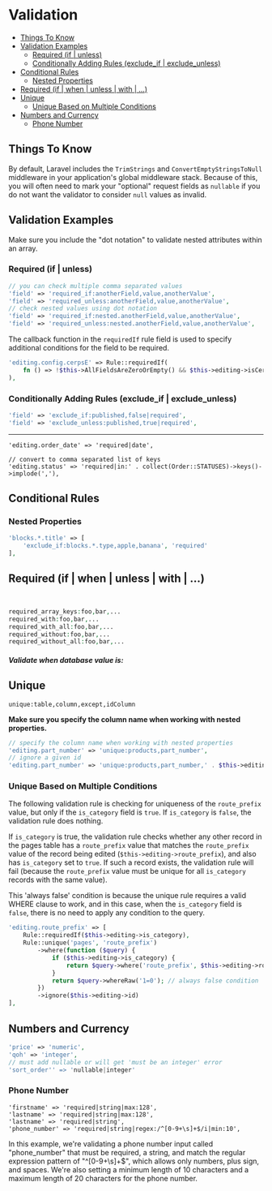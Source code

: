# Validation


<!-- MarkdownTOC -->

- [Things To Know](#things-to-know)
- [Validation Examples](#validation-examples)
    - [Required (if | unless)](#required-if--unless)
    - [Conditionally Adding Rules (exclude\_if | exclude\_unless)](#conditionally-adding-rules-exclude_if--exclude_unless)
- [Conditional Rules](#conditional-rules)
    - [Nested Properties](#nested-properties)
- [Required (if | when | unless | with | ...)](#required-if--when--unless--with--)
- [Unique](#unique)
    - [Unique Based on Multiple Conditions](#unique-based-on-multiple-conditions)
- [Numbers and Currency](#numbers-and-currency)
    - [Phone Number](#phone-number)

<!-- /MarkdownTOC -->

<a id="things-to-know"></a>
## Things To Know

By default, Laravel includes the `TrimStrings` and `ConvertEmptyStringsToNull` middleware in your
application's global middleware stack. Because of this, you will often need to mark your
"optional" request fields as `nullable` if you do not want the validator to consider `null` values
as invalid.

<a id="validation-examples"></a>
## Validation Examples

Make sure you include the "dot notation" to validate nested attributes within an array.

<a id="required-if-%7C-unless"></a>
### Required (if | unless)

```php
// you can check multiple comma separated values
'field' => 'required_if:anotherField,value,anotherValue',
'field' => 'required_unless:anotherField,value,anotherValue',
// check nested values using dot notation
'field' => 'required_if:nested.anotherField,value,anotherValue',
'field' => 'required_unless:nested.anotherField,value,anotherValue',
```

The callback function in the `requiredIf` rule field is used to specify additional conditions for
the field to be required.

```php
'editing.config.cerpsE' => Rule::requiredIf(
    fn () => !$this->AllFieldsAreZeroOrEmpty() && $this->editing->isCerpsApproved()
),
```

<a id="conditionally-adding-rules-exclude_if-%7C-exclude_unless"></a>
### Conditionally Adding Rules (exclude_if | exclude_unless)

```php
'field' => 'exclude_if:published,false|required',
'field' => 'exclude_unless:published,true|required',
```

---
<!--  -->
<!--  -->
<!--  -->
<!--  -->
<!--  -->
<!--  -->
<!--  -->
<!--  -->
<!--  -->

    'editing.order_date' => 'required|date',

    // convert to comma separated list of keys
    'editing.status' => 'required|in:' . collect(Order::STATUSES)->keys()->implode(','),

<a id="conditional-rules"></a>
## Conditional Rules



<a id="nested-properties"></a>
### Nested Properties

```php
'blocks.*.title' => [
    'exclude_if:blocks.*.type,apple,banana', 'required'
],
```

<a id="required-if-%7C-when-%7C-unless-%7C-with-%7C-"></a>
## Required (if | when | unless | with | ...)


```php


required_array_keys:foo,bar,...
required_with:foo,bar,...
required_with_all:foo,bar,...
required_without:foo,bar,...
required_without_all:foo,bar,...
```

##### Validate when database value is:

<a id="unique"></a>
## Unique

`unique:table,column,except,idColumn`

**Make sure you specify the column name when working with nested properties.**

```php
// specify the column name when working with nested properties
'editing.part_number' => 'unique:products,part_number',
// ignore a given id
'editing.part_number' => 'unique:products,part_number,' . $this->editing->id,
```

<a id="unique-based-on-multiple-conditions"></a>
### Unique Based on Multiple Conditions

The following validation rule is checking for uniqueness of the `route_prefix`
value, but only if the `is_category` field is `true`. If `is_category` is
`false`, the validation rule does nothing.

If `is_category` is true, the validation rule checks whether any other record
in the pages table has a `route_prefix` value that matches the `route_prefix`
value of the record being edited (`$this->editing->route_prefix`), and also
has `is_category` set to `true`. If such a record exists, the validation rule
will fail (because the `route_prefix` value must be unique for all
`is_category` records with the same value).

This 'always false' condition is because the unique rule requires a valid
WHERE clause to work, and in this case, when the `is_category` field is
`false`, there is no need to apply any condition to the query.

```php
'editing.route_prefix' => [
    Rule::requiredIf($this->editing->is_category),
    Rule::unique('pages', 'route_prefix')
        ->where(function ($query) {
            if ($this->editing->is_category) {
                return $query->where('route_prefix', $this->editing->route_prefix);
            }
            return $query->whereRaw('1=0'); // always false condition
        })
        ->ignore($this->editing->id)
],
```

<a id="numbers-and-currency"></a>
## Numbers and Currency

```php
'price' => 'numeric',
'qoh' => 'integer',
// must add nullable or will get 'must be an integer' error
'sort_order'' => 'nullable|integer'
```

<a id="phone-number"></a>
### Phone Number

    'firstname' => 'required|string|max:128',
    'lastname' => 'required|string|max:128',
    'lastname' => 'required|string',
    'phone_number' => 'required|string|regex:/^[0-9+\s]+$/i|min:10',


In this example, we're validating a phone number input called "phone_number" that must be required, a string, and match the regular expression pattern of "^[0-9+\s]+$", which allows only numbers, plus sign, and spaces. We're also setting a minimum length of 10 characters and a maximum length of 20 characters for the phone number.
